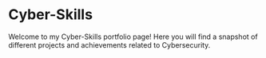 # Cyber-Skills
Welcome to my Cyber-Skills portfolio page!  Here you will find a snapshot of different projects and achievements related to Cybersecurity.
